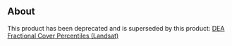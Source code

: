 ## About

This product has been deprecated and is superseded by this product: [DEA Fractional Cover Percentiles (Landsat)](/data/product/dea-fractional-cover-percentiles-landsat/)

